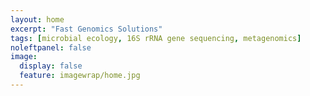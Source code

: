 ```yaml
---
layout: home
excerpt: "Fast Genomics Solutions"
tags: [microbial ecology, 16S rRNA gene sequencing, metagenomics]
noleftpanel: false
image:
  display: false
  feature: imagewrap/home.jpg
---
```

